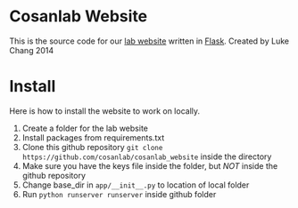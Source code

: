 # Cosanlab Website
This is the source code for our [lab website](http://cosanlab.com) written in [Flask](http://flask.pocoo.org/).  Created by Luke Chang 2014

# Install
Here is how to install the website to work on locally.
 1. Create a folder for the lab website
 2. Install packages from requirements.txt
 3. Clone this github repository `git clone https://github.com/cosanlab/cosanlab_website` inside the directory
 4. Make sure you have the keys file inside the folder, but *NOT* inside the github repository
 5. Change base_dir in `app/__init__.py` to location of local folder
 6. Run `python runserver runserver` inside github folder
